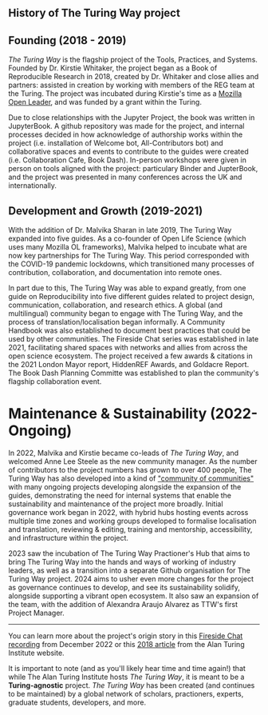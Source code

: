 ## History of The Turing Way project

## Founding (2018 - 2019)

*The Turing Way* is the flagship project of the Tools, Practices, and Systems. Founded by Dr. Kirstie Whitaker, the project began as a Book of Reproducible Research in 2018, created by Dr. Whitaker and close allies and partners: assisted in creation by  working with members of the REG team at the Turing. The project was incubated during Kirstie's time as a [Mozilla Open Leader](https://mozilla.github.io/leadership-training/), and was funded by a grant within the Turing. 

Due to close relationships with the Jupyter Project, the book was written in JupyterBook. A github repository was made for the project, and internal processes decided in how acknowledge of authorship works within the project (i.e. installation of Welcome bot, All-Contributors bot) and collaborative spaces and events to contribute to the guides were created (i.e. Collaboration Cafe, Book Dash). In-person workshops were given in person on tools aligned with the project: particulary Binder and JupterBook, and the project was presented in many conferences across the UK and internationally.

## Development and Growth (2019-2021)

With the addition of Dr. Malvika Sharan in late 2019, The Turing Way expanded into five guides. As a co-founder of Open Life Science (which uses many Mozilla OL frameworks), Malvika helped to incubate what are now key partnerships for The Turing Way. This period corresponded with the COVID-19 pandemic lockdowns, which transitioned many processes of contribution, collaboration, and documentation into remote ones. 

In part due to this, The Turing Way was able to expand greatly, from one guide on Reproducibility into five different guides related to project design, communication, collaboration, and research ethics. A global (and multilingual) community began to engage with The Turing Way, and the process of translation/localisation began informally. A Community Handbook was also established to document best practices that could be used by other communities. The Fireside Chat series was established in late 2021, facilitating shared spaces with networks and allies from across the open science ecosystem. The project received a few awards & citations in the 2021 London Mayor report, HiddenREF Awards, and Goldacre Report. The Book Dash Planning Committe was established to plan the community's flagship collaboration event.

# Maintenance & Sustainability (2022-Ongoing)

In 2022, Malvika and Kirstie became co-leads of *The Turing Way*, and welcomed Anne Lee Steele as the new community manager. As the number of contributors to the project numbers has grown to over 400 people, The Turing Way has also developed into a kind of ["community of communities"](https://ben.balter.com/2019/07/18/a-community-of-communities-oscon-2019/) with many ongoing projects developing alongside the expansion of the guides, demonstrating the need for internal systems that enable the sustainability and maintenance of the project more broadly. Initial governance work began in 2022, with hybrid hubs hosting events across multiple time zones and working groups developed to formalise localisation and translation, reviewing & editing, training and mentorship, accessibility, and infrastructure within the project.

2023 saw the incubation of The Turing Way Practioner's Hub that aims to bring The Turing Way into the hands and ways of working of industry leaders, as well as a transition into a separate Github organisation for The Turing Way project. 2024 aims to usher even more changes for the project as governance continues to develop, and see its sustainability solidify, alongside supporting a vibrant open ecosystem. It also saw an expansion of the team, with the addition of Alexandra Araujo Alvarez as TTW's first Project Manager.

--- 

You can learn more about the project's origin story in this [Fireside Chat recording](https://www.youtube.com/watch?v=nuNA3Qa8A-k) from December 2022 or this [2018 article](https://www.turing.ac.uk/research/impact-stories/changing-culture-data-science) from the Alan Turing Institute website.

It is important to note (and as you'll likely hear time and time again!) that while The Alan Turing Institute hosts *The Turing Way*, it is meant to be a **Turing-agnostic** project. *The Turing Way* has been created (and continues to be maintained) by a global network of scholars, practioners, experts, graduate students, developers, and more.